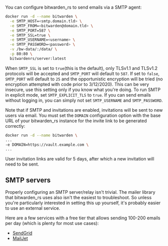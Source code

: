 You can configure bitwarden_rs to send emails via a SMTP agent:

```sh
docker run -d --name bitwarden \
  -e SMTP_HOST=<smtp.domain.tld> \
  -e SMTP_FROM=<bitwarden@domain.tld> \
  -e SMTP_PORT=587 \
  -e SMTP_SSL=true \
  -e SMTP_USERNAME=<username> \
  -e SMTP_PASSWORD=<password> \
  -v /bw-data/:/data/ \
  -p 80:80 \
  bitwardenrs/server:latest
```

When `SMTP_SSL` is set to `true`(this is the default), only TLSv1.1 and TLSv1.2 protocols will be accepted and `SMTP_PORT` will default to `587`. If set to `false`, `SMTP_PORT` will default to `25` and the opportunistic encryption will be tried (no encryption attempted with code prior to 3/12/2020). This can be very insecure, use this setting only if you know what you're doing. To run SMTP in explicit mode, set `SMTP_EXPLICIT_TLS` to `true`. If you can send emails without logging in, you can simply not set `SMTP_USERNAME` and `SMTP_PASSWORD`.

Note that if SMTP and invitations are enabled, invitations will be sent to new users via email. You must set the `DOMAIN` configuration option with the base URL of your bitwarden_rs instance for the invite link to be generated correctly:

```sh
docker run -d --name bitwarden \
...
-e DOMAIN=https://vault.example.com \
...
```

User invitation links are valid for 5 days, after which a new invitation will need to be sent.

## SMTP servers

Properly configuring an SMTP server/relay isn't trivial. The mailer library that bitwarden_rs uses also isn't the easiest to troubleshoot. So unless you're particularly interested in setting this up yourself, it's probably easier to use an external service.

Here are a few services with a free tier that allows sending 100-200 emails per day (which is plenty for most use cases):

* [SendGrid](https://sendgrid.com/)
* [MailJet](https://www.mailjet.com/)